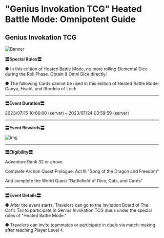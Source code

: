 # "Genius Invokation TCG" Heated Battle Mode: Omnipotent Guide
## Genius Invokation TCG
![Banner](https://sdk.hoyoverse.com/upload/ann/2023/06/20/c127bf50061750921154405b77373fef_4995636142471468684.jpg)

**〓Special Rules〓**

● In this edition of Heated Battle Mode, no more rolling Elemental Dice during the Roll Phase. Obtain 8 Omni Dice directly!

● The following Cards cannot be used in this edition of Heated Battle Mode: Ganyu, Fischl, and Rhodeia of Loch.

****

**〓Event Duration〓**

2023/07/15 10:00:00 (server) – 2023/07/24 03:59:59 (server)

****

**〓Event Rewards〓**

![img](https://sdk.hoyoverse.com/upload/ann/2023/06/07/77bc8ce33030bc36a950e3ef25faf437_8884304836073779348.png)

****

**〓Eligibility〓**

Adventure Rank 32 or above

Complete Archon Quest Prologue: Act III "Song of the Dragon and Freedom"

And complete the World Quest "Battlefield of Dice, Cats, and Cards"

****

**〓Event Details〓**

● After the event starts, Travelers can go to the Invitation Board of The Cat's Tail to participate in Genius Invokation TCG duels under the special rules of "Heated Battle Mode."

● Travelers can invite teammates or participate in duels via match-making after reaching Player Level 4.
